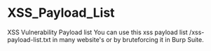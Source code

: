 # XSS_Payload_List
XSS Vulnerability Payload list
You can use this xss payload list /xss-payload-list.txt in many website's or by bruteforcing it in Burp Suite.
